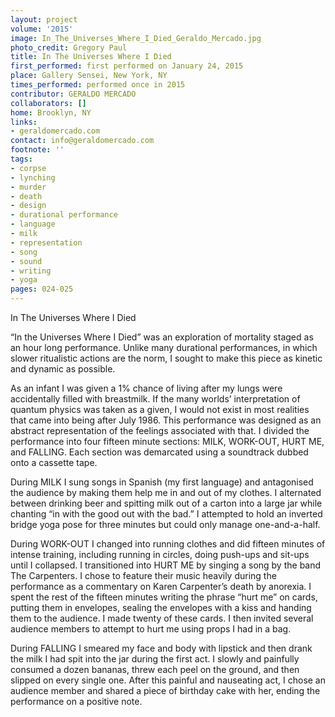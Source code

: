 ```yaml
---
layout: project
volume: '2015'
image: In_The_Universes_Where_I_Died_Geraldo_Mercado.jpg
photo_credit: Gregory Paul
title: In The Universes Where I Died
first_performed: first performed on January 24, 2015
place: Gallery Sensei, New York, NY
times_performed: performed once in 2015
contributor: GERALDO MERCADO
collaborators: []
home: Brooklyn, NY
links:
- geraldomercado.com
contact: info@geraldomercado.com
footnote: ''
tags:
- corpse
- lynching
- murder
- death
- design
- durational performance
- language
- milk
- representation
- song
- sound
- writing
- yoga
pages: 024-025
---
```


In The Universes Where I Died

“In the Universes Where I Died” was an exploration of mortality staged as an hour long performance. Unlike many durational performances, in which slower ritualistic actions are the norm, I sought to make this piece as kinetic and dynamic as possible.

As an infant I was given a 1% chance of living after my lungs were accidentally filled with breastmilk. If the many worlds’ interpretation of quantum physics was taken as a given, I would not exist in most realities that came into being after July 1986. This performance was designed as an abstract representation of the feelings associated with that. I divided the performance into four fifteen minute sections: MILK, WORK-OUT, HURT ME, and FALLING. Each section was demarcated using a soundtrack dubbed onto a cassette tape.

During MILK I sung songs in Spanish (my first language) and antagonised the audience by making them help me in and out of my clothes. I alternated between drinking beer and spitting milk out of a carton into a large jar while chanting “in with the good out with the bad.” I attempted to hold an inverted bridge yoga pose for three minutes but could only manage one-and-a-half.

During WORK-OUT I changed into running clothes and did fifteen minutes of intense training, including running in circles, doing push-ups and sit-ups until I collapsed. I transitioned into HURT ME by singing a song by the band The Carpenters. I chose to feature their music heavily during the performance as a commentary on Karen Carpenter’s death by anorexia. I spent the rest of the fifteen minutes writing the phrase “hurt me” on cards, putting them in envelopes, sealing the envelopes with a kiss and handing them to the audience. I made twenty of these cards. I then invited several audience members to attempt to hurt me using props I had in a bag.

During FALLING I smeared my face and body with lipstick and then drank the milk I had spit into the jar during the first act. I slowly and painfully consumed a dozen bananas, threw each peel on the ground, and then slipped on every single one. After this painful and nauseating act, I chose an audience member and shared a piece of birthday cake with her, ending the performance on a positive note.
